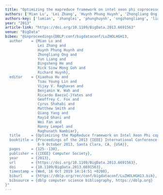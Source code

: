 ```yaml
---
title: "Optimizing the mapreduce framework on intel xeon phi coprocessor"
authors: ['Mian Lu', 'Lei Zhang', 'Huynh Phung Huynh', 'Zhongliang Ong', 'Yun Liang 0001', 'Bingsheng He', 'Rick Siow Mong Goh', 'Richard Huynh']
authors-key: ['lumian', 'zhanglei', 'phunghuynh', 'ongzhongliang', 'liangyun', 'hebingsheng', 'siowrick', 'huynhrichard']
year: "2013"
article-link: "https://doi.org/10.1109/BigData.2013.6691563"
venue: "BigData"
bibex: "@inproceedings{DBLP:conf/bigdataconf/LuZHOLHGH13,
  author    = {Mian Lu and
               Lei Zhang and
               Huynh Phung Huynh and
               Zhongliang Ong and
               Yun Liang and
               Bingsheng He and
               Rick Siow Mong Goh and
               Richard Huynh},
  editor    = {Xiaohua Hu and
               Tsau Young Lin and
               Vijay V. Raghavan and
               Benjamin W. Wah and
               Ricardo Baeza{-}Yates and
               Geoffrey C. Fox and
               Cyrus Shahabi and
               Matthew Smith and
               Qiang Yang and
               Rayid Ghani and
               Wei Fan and
               Ronny Lempel and
               Raghunath Nambiar},
  title     = {Optimizing the MapReduce framework on Intel Xeon Phi coprocessor},
  booktitle = {Proceedings of the 2013 {IEEE} International Conference on Big Data,
               6-9 October 2013, Santa Clara, CA, {USA}},
  pages     = {125--130},
  publisher = {{IEEE} Computer Society},
  year      = {2013},
  url       = {https://doi.org/10.1109/BigData.2013.6691563},
  doi       = {10.1109/BigData.2013.6691563},
  timestamp = {Wed, 16 Oct 2019 14:14:51 +0200},
  biburl    = {https://dblp.org/rec/conf/bigdataconf/LuZHOLHGH13.bib},
  bibsource = {dblp computer science bibliography, https://dblp.org}
}"
---
```

